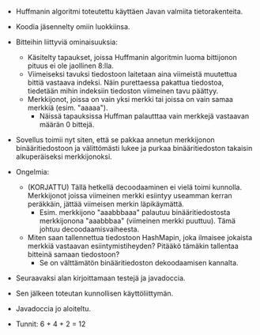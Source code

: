 * Huffmanin algoritmi toteutettu käyttäen Javan valmiita tietorakenteita.
* Koodia jäsennelty omiin luokkiinsa.
* Bitteihin liittyviä ominaisuuksia:
  * Käsitelty tapaukset, joissa Huffmanin algoritmin luoma bittijonon pituus ei ole jaollinen 8:lla.
  * Viimeiseksi tavuksi tiedostoon laitetaan aina viimeistä muutettua bittiä vastaava indeksi. Näin purettaessa pakattua tiedostoa, tiedetään mihin indeksiin tiedoston viimeinen tavu päättyy.
  * Merkkijonot, joissa on vain yksi merkki tai joissa on vain samaa merkkiä (esim. "aaaaa").
    * Näissä tapauksissa Huffman palautttaa vain merkkejä vastaavan määrän 0 bittejä.
* Sovellus toimii nyt siten, että se pakkaa annetun merkkijonon binääritiedostoon ja välittömästi lukee ja purkaa binääritiedoston takaisin alkuperäiseksi merkkijonoksi.

* Ongelmia:
  * (KORJATTU) Tällä hetkellä decoodaaminen ei vielä toimi kunnolla. Merkkijonot joissa viimeinen merkki esiintyy useamman kerran peräkkäin, jättää viimeisen merkin läpikäymättä.
    * Esim. merkkijono "aaabbbaaa" palautuu binääritiedostosta merkkijonona "aaabbbaa" (viimeinen merkki puuttuu). Tämä johtuu decoodaamisvaiheesta.
  * Miten saan tallennettua tiedostoon HashMapin, joka ilmaisee jokaista merkkiä vastaavan esiintymistiheyden? Pitääkö tämäkin tallentaa bitteinä samaan tiedostoon?
    * Se on välttämätön binääritiedoston dekoodaamisen kannalta.

* Seuraavaksi alan kirjoittamaan testejä ja javadoccia.
* Sen jälkeen toteutan kunnollisen käyttöliittymän.

* Javadoccia jo aloiteltu.
    
* Tunnit: 6 + 4 + 2 = 12

